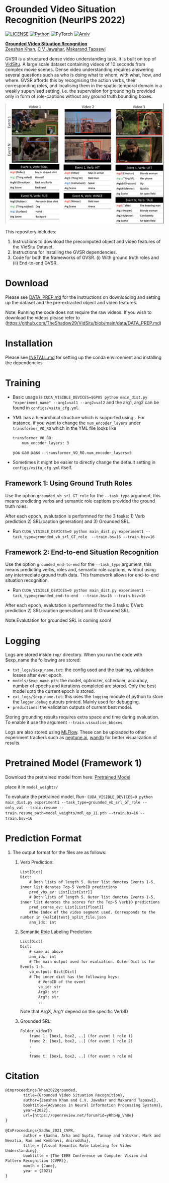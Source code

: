 # Grounded Video Situation Recognition (NeurIPS 2022)

[![LICENSE](https://img.shields.io/badge/license-MIT-green)](https://github.com/zeeshank95/GVSR/blob/master/LICENSE)
[![Python](https://img.shields.io/badge/python-3.6-blue)](https://www.python.org/)
![PyTorch](https://img.shields.io/badge/pytorch-1.5-yellow)
[![Arxiv](https://img.shields.io/badge/Arxiv-2210.10828-purple)](https://arxiv.org/abs/2210.10828)

**[Grounded Video Situation Recognition](https://arxiv.org/abs/2210.10828)**<br>
[Zeeshan Khan](https://zeeshank95.github.io), [C V Jawahar](https://faculty.iiit.ac.in/~jawahar/), [Makarand Tapaswi](https://makarandtapaswi.github.io)

GVSR is a structured dense video understanding task. It is built on top of [VidSitu](https://arxiv.org/abs/2104.00990). A large scale dataset containing videos of 10 seconds from complex movie scenes. Dense video understanding requires answering several questions such as who is doing what to whom, with what, how, and where. GVSR affords this by recognising the action verbs, their corresponding roles, and localising them in the spatio-temporal domain in a weakly supervised setting, i.e. the supervision for grounding is provided only in form of role-captions without any ground truth bounding boxes.

![](./media/teaser_GVSR.jpg)

This repository includes:

1. Instructions to download the precomputed object and video features of the VidSitu Dataset. 
2. Instructions for Installing the GVSR dependencies.
3. Code for both the frameworks of GVSR. (i) With ground truth roles and (ii) End-to-end GVSR.

# Download

Please see [DATA_PREP.md](./data/DATA_PREP.md) for the instructions on downloading and setting up the dataset and the pre-extracted object and video features. 

Note: Running the code does not require the raw videos. If you wish to download the videos please refer to (https://github.com/TheShadow29/VidSitu/blob/main/data/DATA_PREP.md)


# Installation

Please see [INSTALL.md](./INSTALL.md) for setting up the conda environment and installing the dependencies


# Training

- Basic usage is `CUDA_VISIBLE_DEVICES=$GPUS python main_dist.py "experiment_name" --arg1=val1 --arg2=val2` and the arg1, arg2 can be found in `configs/vsitu_cfg.yml`.

- YML has a hierarchical structure which is supported using `.`
    For instance, if you want to change the `num_encoder_layers` under `transformer_VO_RO` which in the YML file looks like
    ```
    transformer_VO_RO:
        num_encoder_layers: 3
    ```
    you can pass `--transformer_VO_RO.num_encoder_layers=5`

- Sometimes it might be easier to directly change the default setting in `configs/vsitu_cfg.yml` itself.

## Framework 1: Using Ground Truth Roles 

Use the option `grounded_vb_srl_GT_role` for the `--task_type` argument, this means predicting verbs and semantic role captions provided the ground truth roles.

After each epoch, evalutation is performned for the 3 tasks: 1) Verb prediction 2) SRL(caption generation) and 3) Grounded SRL. 

- Run `CUDA_VISIBLE_DEVICES=0 python main_dist.py experiment1 --task_type=grounded_vb_srl_GT_role  --train.bs=16 --train.bsv=16`

## Framework 2: End-to-end Situation Recognition

Use the option `grounded_end-to-end` for the `--task_type` argument, this means predicting verbs, roles and, semantic role captions, wihtout using any intermediate ground truth data. This framework allows for end-to-end situation recognition.

- Run `CUDA_VISIBLE_DEVICES=0 python main_dist.py experiment1 --task_type=grounded_end-to-end  --train.bs=16 --train.bsv=16`

After each epoch, evalutation is performned for the 3 tasks: 1)Verb prediction 2) SRL(caption generation) and 3) Grounded SRL.

Note:Evalutation for grounded SRL is coming soon!

# Logging

Logs are stored inside `tmp/` directory. When you run the code with $exp_name the following are stored:
- `txt_logs/$exp_name.txt`: the config used and the training, validation losses after ever epoch.
- `models/$exp_name.pth`: the model, optimizer, scheduler, accuracy, number of epochs and iterations completed are stored. Only the best model upto the current epoch is stored.
- `ext_logs/$exp_name.txt`: this uses the `logging` module of python to store the `logger.debug` outputs printed. Mainly used for debugging.
- `predictions`: the validation outputs of current best model.

Storing grounding results requires extra space and time during evaluation. To enable it use the argument `--train.visualise_bboxes`

Logs are also stored using [MLFlow](https://www.mlflow.org/docs/latest/tracking.html). These can be uploaded to other experiment trackers such as [neptune.ai](https://neptune.ai/), [wandb](https://wandb.ai/site) for better visualization of results.


# Pretrained Model (Framework 1)
Download the pretrained model from here: [Pretrained Model](https://iiitaphyd-my.sharepoint.com/:f:/g/personal/zeeshan_khan_research_iiit_ac_in/EgQ2dJbwo5lBqZcFa8tL9N0Br6UL_ecgYmskGzjJ47r2pA?e=Inga0L)

place it in `model_weights/`

To evaluate the pretrained model, Run- `CUDA_VISIBLE_DEVICES=0 python main_dist.py experiment1 --task_type=grounded_vb_srl_GT_role --only_val --train.resume --train.resume_path=model_weights/mdl_ep_11.pth --train.bs=16 --train.bsv=16`

# Prediction Format 

1. The output format for the files are as follows:

    1. Verb Prediction: 
        ```
        List[Dict]
        Dict:
            # Both lists of length 5. Outer list denotes Events 1-5, inner list denotes Top-5 VerbID predictions
            pred_vbs_ev: List[List[str]]
            # Both lists of length 5. Outer list denotes Events 1-5, inner list denotes the scores for the Top-5 VerbID predictions
            pred_scores_ev: List[List[float]]
            #the index of the video segment used. Corresponds to the number in {valid|test}_split_file.json
            ann_idx: int
        ```

    2. Semantic Role Labeling Prediction:
        ```
        List[Dict]
        Dict:
            # same as above
            ann_idx: int
            # The main output used for evaluation. Outer Dict is for Events 1-5.
            vb_output: Dict[Dict]
            # The inner dict has the following keys:
                # VerbID of the event
                vb_id: str
                ArgX: str
                ArgY: str
                ...
        ```
        Note that ArgX, ArgY depend on the specific VerbID

    3. Grounded SRL:
        ```
        Folder_videoID
            frame 1: [box1, box2, ..] (for event 1 role 1)
            frame 2: [box1, box2, ..] (for event 1 role 2)
            .
            .
            frame t: [box1, box2, ..] (for event n role m)
        ```

# Citation
```
@inproceedings{khan2022grounded,
        title={Grounded Video Situation Recognition},
        author={Zeeshan Khan and C.V. Jawahar and Makarand Tapaswi},
        booktitle={Advances in Neural Information Processing Systems},
        year={2022},
        url={https://openreview.net/forum?id=yRhbHp_Vh8e}
}

@InProceedings{Sadhu_2021_CVPR,
        author = {Sadhu, Arka and Gupta, Tanmay and Yatskar, Mark and Nevatia, Ram and Kembhavi, Aniruddha},
        title = {Visual Semantic Role Labeling for Video Understanding},
        booktitle = {The IEEE Conference on Computer Vision and Pattern Recognition (CVPR)},
        month = {June},
        year = {2021}
}
```
